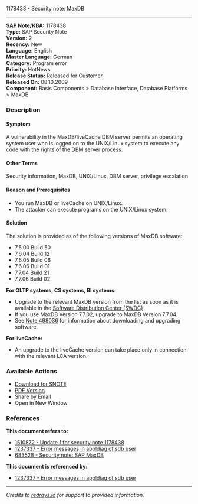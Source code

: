 1178438 - Security note: MaxDB

---

**SAP Note/KBA:** 1178438  
**Type:** SAP Security Note  
**Version:** 2  
**Recency:** New  
**Language:** English  
**Master Language:** German  
**Category:** Program error  
**Priority:** HotNews  
**Release Status:** Released for Customer  
**Released On:** 08.10.2009  
**Component:** Basis Components > Database Interface, Database Platforms > MaxDB  

### Description

#### Symptom

A vulnerability in the MaxDB/liveCache DBM server permits an operating system user who is logged on to the UNIX/Linux system to execute any code with the rights of the DBM server process.

#### Other Terms

Security information, MaxDB, UNIX/Linux, DBM server, privilege escalation

#### Reason and Prerequisites

- You run MaxDB or liveCache on UNIX/Linux.
- The attacker can execute programs on the UNIX/Linux system.

#### Solution

The solution is provided as of the following versions of MaxDB software:

- 7.5.00 Build 50
- 7.6.04 Build 12
- 7.6.05 Build 06
- 7.6.06 Build 01
- 7.7.04 Build 21
- 7.7.06 Build 02

**For OLTP systems, CS systems, BI systems:**

- Upgrade to the relevant MaxDB version from the list as soon as it is available in the [Software Distribution Center (SWDC)](https://me.sap.com/)
- If you use MaxDB Version 7.7.02, upgrade to MaxDB Version 7.7.04.
- See [Note 498036](https://me.sap.com/notes/498036) for information about downloading and upgrading software.

**For liveCache:**

- An upgrade to the liveCache version can take place only in connection with the relevant LCA version.

### Available Actions

- [Download for SNOTE](https://notesdownloads.sap.com/note/0040000016536282017)
- [PDF Version](https://userapps.support.sap.com/sap/support/sfm/notes/print/0001178438?language=en-US&token=71F8FCB295C6BAFABBDBF9E238792455)
- Share by Email
- Open in New Window

### References

**This document refers to:**

- [1510872 - Update 1 for security note 1178438](https://me.sap.com/notes/1510872)
- [1237337 - Error messages in appldiag of sdb user](https://me.sap.com/notes/1237337)
- [683528 - Security note: SAP MaxDB](https://me.sap.com/notes/683528)

**This document is referenced by:**

- [1237337 - Error messages in appldiag of sdb user](https://me.sap.com/notes/1237337)

---

*Credits to [redrays.io](https://redrays.io) for support to provided information.*